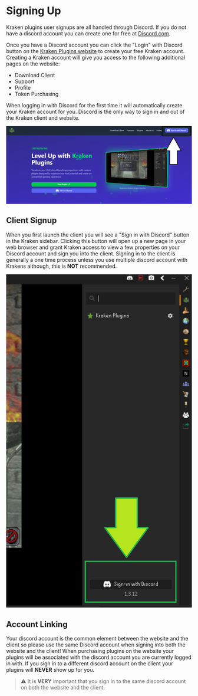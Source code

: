 # Signing Up

Kraken plugins user signups are all handled through Discord. If you do not have a discord account you can create one for
free at [Discord.com](https://discord.com/). 

Once you have a Discord account you can click the "Login" with Discord button on the [Kraken Plugins website](https://kraken-plugins.com)
to create your free Kraken account. Creating a Kraken account will give you access to the following additional pages on the website:

- Download Client
- Support
- Profile
- Token Purchasing

When logging in with Discord for the first time it will automatically create your Kraken account for you. Discord is the 
only way to sign in and out of the Kraken client and website.

![signup-button](images/sign-up.png)

## Client Signup

When you first launch the client you will see a "Sign in with Discord" button in the Kraken sidebar. Clicking this 
button will open up a new page in your web browser and grant Kraken access to view a few properties on your Discord account
and sign you into the client. Signing in to the client is generally a one time process unless you use multiple discord
account with Krakens although, this is **NOT** recommended.

![client-signin](images/sign-up-client.png)

## Account Linking

Your discord account is the common element between the website and the client so please use the same Discord account when signing
into both the website and the client! When purchasing plugins on the website your plugins will be associated with the 
discord account you are currently logged in with. If you sign in to a different discord account on the client your plugins 
will **NEVER** show up for you.

> :warning: It is **VERY** important that you sign in to the same discord account on both the website and the client. 